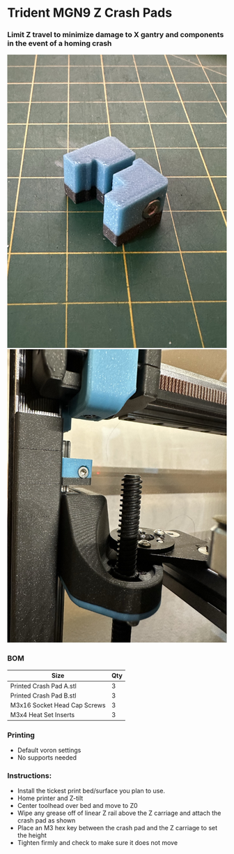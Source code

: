 
# Trident MGN9 Z Crash Pads

 ### Limit Z travel to minimize damage to X gantry and components in the event of a homing crash
<img src="./Images/crahspad1.jpeg" width=600>

<img src="./Images/crashpad.jpeg" width=600>

### BOM

Size | Qty
--- | ---
Printed Crash Pad A.stl        | 3
Printed Crash Pad B.stl        | 3
M3x16 Socket Head Cap Screws   | 3
M3x4 Heat Set Inserts          | 3

### Printing
  * Default voron settings
  * No supports needed

### Instructions:

  * Install the tickest print bed/surface you plan to use. 
  * Home printer and  Z-tilt 
  * Center toolhead over bed and move to Z0 
  * Wipe any grease off of linear Z rail above the Z carriage and attach the crash pad as shown
  * Place an M3 hex key between the crash pad and the Z carriage to set the height
  * Tighten firmly and check to make sure it does not move
  
   

